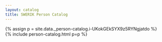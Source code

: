 ```yaml
---
layout: catalog
title: SWERIK Person Catalog
---
```

{% assign p = site.data._person-catalog.i-UKokGEkSYX9z5RYNgjatdo %}
{% include person-catalog.html p=p %}


